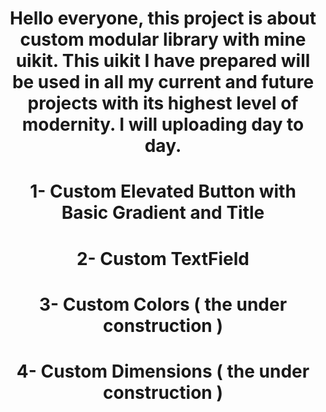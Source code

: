 <h1 align="center"> 

   Hello everyone, this project is about custom modular library with mine uikit. 
    This uikit I have prepared will be used in all my current and future projects with its highest level of modernity.
    I will uploading day to day.

<h1 align="center">  1- Custom Elevated Button with Basic Gradient and Title
<h1 align="center">  2- Custom TextField 
<h1 align="center">  3- Custom Colors ( the under construction )
<h1 align="center">  4- Custom Dimensions ( the under construction )



